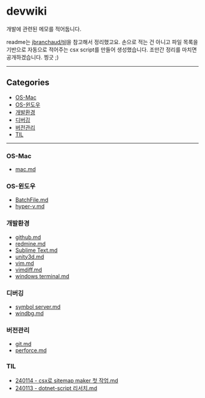 # devwiki

개발에 관련된 메모를 적어둡니다.

readme는 [jbranchaud/til](https://github.com/jbranchaud/til/blob/master/README.md)을 참고해서 정리했고요. 손으로 적는 건 아니고 파일 목록을 기반으로 자동으로 적어주는 csx script를 만들어 생성했습니다.
조만간 정리를 마치면 공개하겠습니다. 찡긋 ;)

---

<!-- sitemap start -->

## Categories

* [OS-Mac](#os-mac)
* [OS-윈도우](#os-윈도우)
* [개발환경](#개발환경)
* [디버깅](#디버깅)
* [버전관리](#버전관리)
* [TIL](#til)

---

### OS-Mac

- [mac.md](OS-Mac/mac.md)

### OS-윈도우

- [BatchFile.md](OS-윈도우/BatchFile.md)
- [hyper-v.md](OS-윈도우/hyper-v.md)

### 개발환경

- [github.md](개발환경/github.md)
- [redmine.md](개발환경/redmine.md)
- [Sublime Text.md](개발환경/Sublime%20Text.md)
- [unity3d.md](개발환경/unity3d.md)
- [vim.md](개발환경/vim.md)
- [vimdiff.md](개발환경/vimdiff.md)
- [windows terminal.md](개발환경/windows%20terminal.md)

### 디버깅

- [symbol server.md](디버깅/symbol%20server.md)
- [windbg.md](디버깅/windbg.md)

### 버전관리

- [git.md](버전관리/git.md)
- [perforce.md](버전관리/perforce.md)

### TIL

- [240114 - csx로 sitemap maker 첫 작업.md](TIL/240114%20-%20csx로%20sitemap%20maker%20첫%20작업.md)
- [240113 - dotnet-script 리서치.md](TIL/240113%20-%20dotnet-script%20리서치.md)

<!-- sitemap end -->